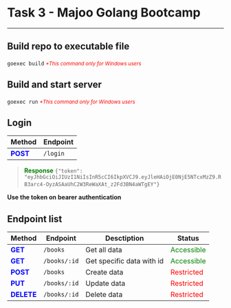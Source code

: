 # Task 3 - Majoo Golang Bootcamp

<hr>

## Build repo to executable file

`goexec build`
<small style="color: red;"><i>\*This command only for Windows users</i></small>

## Build and start server

`goexec run`
<small style="color: red;"><i>\*This command only for Windows users</i></small>

## Login
|Method|Endpoint|
|---|---|
|<b style="color: blue;">POST</b>| `/login` |
> <b style="color: green;">Response</b>
> `{"token": "eyJhbGciOiJIUzI1NiIsInR5cCI6IkpXVCJ9.eyJleHAiOjE0NjE5NTcxMzZ9.RB3arc4-OyzASAaUhC2W3ReWaXAt_z2Fd3BN4aWTgEY"}`
>&nbsp;

**Use the token on bearer authentication**

## Endpoint list
|Method|Endpoint|Desctiption|Status|
|---|---|---|---|
| <b style="color: blue;">GET</b>  | `/books`  | Get all data  | <span style="color: green;">Accessible</span>  |
| <b style="color: blue;">GET</b>  | `/books/:id`  | Get specific data with id  | <span style="color: green;">Accessible</span>  |
| <b style="color: blue;">POST</b>  | `/books`  | Create data  | <span style="color: red;">Restricted</span>  |
| <b style="color: blue;">PUT</b>  | `/books/:id`  | Update data  | <span style="color: red;">Restricted</span>  |
| <b style="color: blue;">DELETE</b>  | `/books/:id`  | Delete data  | <span style="color: red;">Restricted</span>  |
